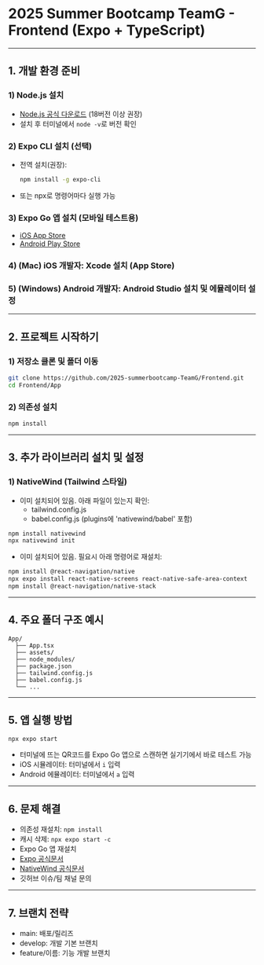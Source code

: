 # 2025 Summer Bootcamp TeamG - Frontend (Expo + TypeScript)

---

## 1. 개발 환경 준비

### 1) Node.js 설치

- [Node.js 공식 다운로드](https://nodejs.org/ko/) (18버전 이상 권장)
- 설치 후 터미널에서 `node -v`로 버전 확인

### 2) Expo CLI 설치 (선택)

- 전역 설치(권장):
  ```bash
  npm install -g expo-cli
  ```
- 또는 npx로 명령어마다 실행 가능

### 3) Expo Go 앱 설치 (모바일 테스트용)

- [iOS App Store](https://apps.apple.com/app/expo-go/id982107779)
- [Android Play Store](https://play.google.com/store/apps/details?id=host.exp.exponent)

### 4) (Mac) iOS 개발자: Xcode 설치 (App Store)

### 5) (Windows) Android 개발자: Android Studio 설치 및 에뮬레이터 설정

---

## 2. 프로젝트 시작하기

### 1) 저장소 클론 및 폴더 이동

```bash
git clone https://github.com/2025-summerbootcamp-TeamG/Frontend.git
cd Frontend/App
```

### 2) 의존성 설치

```bash
npm install
```

---

## 3. 추가 라이브러리 설치 및 설정

### 1) NativeWind (Tailwind 스타일)

- 이미 설치되어 있음. 아래 파일이 있는지 확인:
  - tailwind.config.js
  - babel.config.js (plugins에 'nativewind/babel' 포함)

```bash
npm install nativewind
npx nativewind init
```

- 이미 설치되어 있음. 필요시 아래 명령어로 재설치:

```bash
npm install @react-navigation/native
npx expo install react-native-screens react-native-safe-area-context
npm install @react-navigation/native-stack
```

---

## 4. 주요 폴더 구조 예시

```
App/
  ├── App.tsx
  ├── assets/
  ├── node_modules/
  ├── package.json
  ├── tailwind.config.js
  ├── babel.config.js
  └── ...
```

---

## 5. 앱 실행 방법

```bash
npx expo start
```

- 터미널에 뜨는 QR코드를 Expo Go 앱으로 스캔하면 실기기에서 바로 테스트 가능
- iOS 시뮬레이터: 터미널에서 `i` 입력
- Android 에뮬레이터: 터미널에서 `a` 입력

---

## 6. 문제 해결

- 의존성 재설치: `npm install`
- 캐시 삭제: `npx expo start -c`
- Expo Go 앱 재설치
- [Expo 공식문서](https://docs.expo.dev/)
- [NativeWind 공식문서](https://www.nativewind.dev/quick-starts/expo)
- 깃허브 이슈/팀 채널 문의

---

## 7. 브랜치 전략

- main: 배포/릴리즈
- develop: 개발 기본 브랜치
- feature/이름: 기능 개발 브랜치
